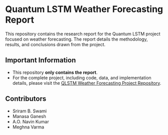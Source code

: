 # Quantum LSTM Weather Forecasting Report

This repository contains the research report for the Quantum LSTM project focused on weather forecasting. The report details the methodology, results, and conclusions drawn from the project.

## Important Information

- This repository **only contains the report**. 
- For the complete project, including code, data, and implementation details, please visit the [QLSTM Weather Forecasting Project Repository](https://github.com/Reflex-Angle/QLSTM-Prediction).

## Contributors

- Sriram B. Swami
- Manasa Ganesh
- A.O. Navin Kumar
- Meghna Varma
